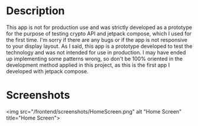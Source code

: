# Description
This app is not for production use and was strictly developed as a prototype for the purpose of testing crypto API and jetpack compose, which I used for the first time. I'm sorry if there are any bugs or if the app is not responsive to your display layout. As I said, this app is a prototype developed to test the technology and was not intended for use in production. 
I may have ended up implementing some patterns wrong, so don't be 100% oriented in the development method applied in this project, as this is the first app I developed with jetpack compose.

# Screenshots
<img src="/frontend/screenshots/HomeScreen.png" alt "Home Screen" title="Home Screen">
